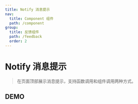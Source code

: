 ```yaml
---
title: Notify 消息提示
nav:
  title: Component 组件
  path: /component
group:
  title: 反馈组件
  path: /feedback
  order: 2
---
```


# Notify 消息提示

> 在页面顶部展示消息提示，支持函数调用和组件调用两种方式。

## DEMO

<code src="./demo/doc.tsx"></code>

<API src="./notify.tsx"></API>
